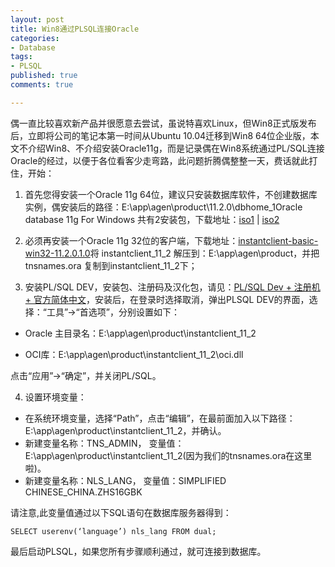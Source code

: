 ```yaml
---
layout: post
title: Win8通过PLSQL连接Oracle
categories:
- Database
tags:
- PLSQL
published: true
comments: true

---
```

偶一直比较喜欢新产品并很愿意去尝试，虽说特喜欢Linux，但Win8正式版发布后，立即将公司的笔记本第一时间从Ubuntu 10.04迁移到Win8 64位企业版，本文不介绍Win8、不介绍安装Oracle11g，而是记录偶在Win8系统通过PL/SQL连接Oracle的经过，以便于各位看客少走弯路，此问题折腾偶整整一天，费话就此打住，开始：

1. 首先您得安装一个Oracle 11g 64位，建议只安装数据库软件，不创建数据库实例，偶安装后的路径：E:\app\agen\product\11.2.0\dbhome_1Oracle database 11g For Windows 共有2安装包，下载地址：[iso1](http://download.oracle.com/otn/nt/oracle11g/112010/win64_11gR2_database_1of2.zip "iso1")  | [iso2](http://download.oracle.com/otn/nt/oracle11g/112010/win64_11gR2_database_2of2.zip "iso2")

2. 必须再安装一个Oracle 11g 32位的客户端，下载地址：[instantclient-basic-win32-11.2.0.1.0](http://download.oracle.com/otn/nt/instantclient/112010/instantclient-basic-win32-11.2.0.1.0.zip "instantclient-basic")将 instantclient_11_2 解压到：E:\app\agen\product，并把 tnsnames.ora 复制到instantclient_11_2下；

3. 安装PL/SQL DEV，安装包、注册码及汉化包，请见：[PL/SQL Dev + 注册机 + 官方简体中文](http://www.oracle.com.cn/viewthread.php?tid=158668 "PLSQL DEV +注册机 + 汉")，安装后，在登录时选择取消，弹出PLSQL DEV的界面，选择：“工具”-&gt;“首选项”，分别设置如下：

 * Oracle 主目录名：E:\app\agen\product\instantclient_11_2

 * OCI库：E:\app\agen\product\instantclient_11_2\oci.dll

 点击“应用”->“确定”，并关闭PL/SQL。

4. 设置环境变量：
 * 在系统环境变量，选择“Path”，点击“编辑”，在最前面加入以下路径：E:\app\agen\product\instantclient_11_2，并确认。
 * 新建变量名称：TNS_ADMIN， 变量值：E:\app\agen\product\instantclient_11_2(因为我们的tnsnames.ora在这里啦)。
 * 新建变量名称：NLS_LANG， 变量值：SIMPLIFIED CHINESE_CHINA.ZHS16GBK

 请注意,此变量值通过以下SQL语句在数据库服务器得到：
```
SELECT userenv(‘language’) nls_lang FROM dual;
```
最后启动PLSQL，如果您所有步骤顺利通过，就可连接到数据库。
